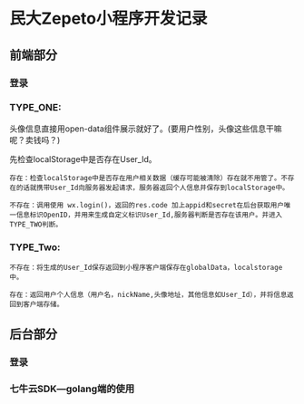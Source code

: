 # 民大Zepeto小程序开发记录

## 前端部分

### 登录

### TYPE_ONE:


头像信息直接用open-data组件展示就好了。(要用户性别，头像这些信息干嘛呢？卖钱吗？)

先检查localStorage中是否存在User_Id。

```
存在：检查localStorage中是否存在用户相关数据（缓存可能被清除）存在就不用管了。不存在的话就携带User_Id向服务器发起请求，服务器返回个人信息并保存到localStorage中。
```

```
不存在：调用使用 wx.login()，返回的res.code 加上appid和secret在后台获取用户唯一信息标识OpenID，并用来生成自定义标识User_Id,服务器判断是否存在该用户。并进入TYPE_TWO判断。
```

### TYPE_Two:

```
不存在：将生成的User_Id保存返回到小程序客户端保存在globalData，localstorage中。
```

```
存在：返回用户个人信息（用户名，nickName,头像地址，其他信息如User_Id），并将信息返回到客户端存储。
```

## 后台部分

### 登录

### 七牛云SDK—golang端的使用

